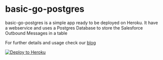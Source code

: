 # basic-go-postgres

basic-go-postgres is a simple app ready to be deployed on Heroku. It have a webservice and uses a Postgres Database to store the Salesforce Outbound Messages in a table

For further details and usage check our [blog](https://sfdcode.github.io/integration/integration-salesforce-outbound-message-with-golang-on-heroku)

[![Deploy to Heroku](https://www.herokucdn.com/deploy/button.png)](https://heroku.com/deploy)
